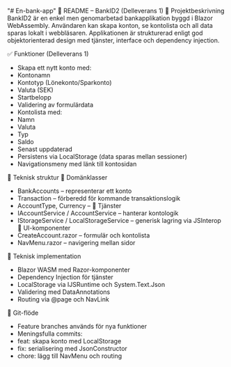 "# En-bank-app" 
📄 README – BankID2 (Delleverans 1)
🏦 Projektbeskrivning
BankID2 är en enkel men genomarbetad bankapplikation byggd i Blazor WebAssembly. Användaren kan skapa konton, se kontolista och all data sparas lokalt i webbläsaren. Applikationen är strukturerad enligt god objektorienterad design med tjänster, interface och dependency injection.

✅ Funktioner (Delleverans 1)
- Skapa ett nytt konto med:
- Kontonamn
- Kontotyp (Lönekonto/Sparkonto)
- Valuta (SEK)
- Startbelopp
- Validering av formulärdata
- Kontolista med:
- Namn
- Valuta
- Typ
- Saldo
- Senast uppdaterad
- Persistens via LocalStorage (data sparas mellan sessioner)
- Navigationsmeny med länk till kontosidan

🧱 Teknisk struktur
🔹 Domänklasser
- BankAccounts – representerar ett konto
- Transaction – förberedd för kommande transaktionslogik
- AccountType, Currency –
🔹 Tjänster
- IAccountService / AccountService – hanterar kontologik
- IStorageService / LocalStorageService – generisk lagring via JSInterop
🔹 UI-komponenter
- CreateAccount.razor – formulär och kontolista
- NavMenu.razor – navigering mellan sidor

🧪 Teknisk implementation
- Blazor WASM med Razor-komponenter
- Dependency Injection för tjänster
- LocalStorage via IJSRuntime och System.Text.Json
- Validering med DataAnnotations
- Routing via @page och NavLink


🧰 Git-flöde
- Feature branches används för nya funktioner
- Meningsfulla commits:
- feat: skapa konto med LocalStorage
- fix: serialisering med JsonConstructor
- chore: lägg till NavMenu och routing



